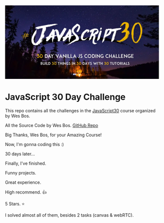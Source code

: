﻿![preview](./cover.webp)

# JavaScript 30 Day Challenge

This repo contains all the challenges in the [JavaScript30](https://javascript30.com/) course organized by Wes Bos.

All the Source Code by Wes Bos. [GitHub Repo](https://github.com/wesbos/JavaScript30)

Big Thanks, Wes Bos, for your Amazing Course!

Now, I'm gonna coding this :)

30 days later...

Finally, I've finished.

Funny projects.

Great experience.

High recommend. 👍

5 Stars. ⭐

I solved almost all of them, besides 2 tasks (canvas & webRTC).

